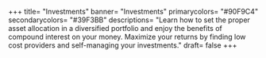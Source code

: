 +++
title= "Investments"
banner= "Investments"
primarycolors= "#90F9C4"
secondarycolors= "#39F3BB"
descriptions= "Learn how to set the proper asset allocation in a diversified portfolio and enjoy the benefits of compound interest on your money. Maximize your returns by finding low cost providers and self-managing your investments."
draft= false
+++